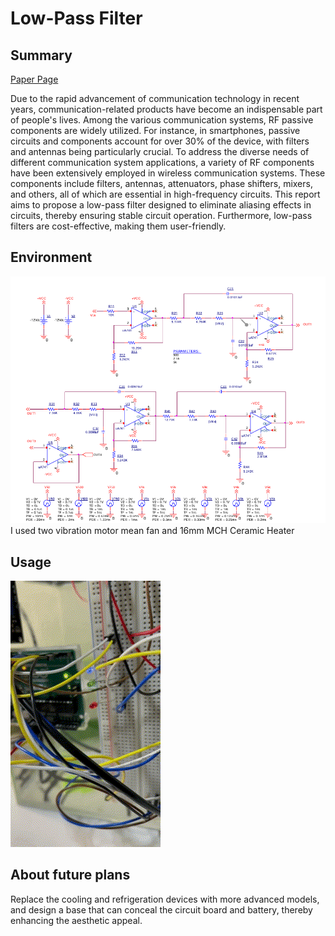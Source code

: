 # Low-Pass Filter
## Summary 
[Paper Page](https://dennishsu716.github.io/project2.github.io/project2/file/paper.pdf)

Due to the rapid advancement of communication technology in recent years, communication-related products have become an indispensable part of people's lives. Among the various communication systems, RF passive components are widely utilized. For instance, in smartphones, passive circuits and components account for over 30% of the device, with filters and antennas being particularly crucial. To address the diverse needs of different communication system applications, a variety of RF components have been extensively employed in wireless communication systems. These components include filters, antennas, attenuators, phase shifters, mixers, and others, all of which are essential in high-frequency circuits. This report aims to propose a low-pass filter designed to eliminate aliasing effects in circuits, thereby ensuring stable circuit operation. Furthermore, low-pass filters are cost-effective, making them user-friendly.

## Environment
![image](https://github.com/DennisHsu716/project2.github.io/blob/main/project2/file/orcad.png)
I used two vibration motor mean fan and 16mm MCH Ceramic Heater

## Usage
![image](https://github.com/DennisHsu716/project1.github.io/blob/main/image/gif/warm.gif)


## About future plans
Replace the cooling and refrigeration devices with more advanced models, and design a base that can conceal the circuit board and battery, thereby enhancing the aesthetic appeal.

